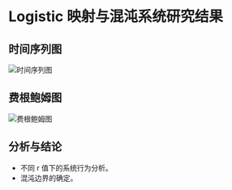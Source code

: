 # Logistic 映射与混沌系统研究结果

## 时间序列图

![时间序列图](path/to/timeseries.png)

## 费根鲍姆图

![费根鲍姆图](path/to/feigenbaum.png)

## 分析与结论

- 不同 r 值下的系统行为分析。
- 混沌边界的确定。